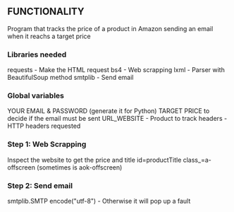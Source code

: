 ## FUNCTIONALITY
Program that tracks the price of a product in Amazon
sending an email when it reachs a target price

### Libraries needed
requests - Make the HTML request
bs4 - Web scrapping
lxml - Parser with BeautifulSoup method
smtplib - Send email

### Global variables
YOUR EMAIL & PASSWORD (generate it for Python)
TARGET PRICE to decide if the email must be sent
URL_WEBSITE - Product to track
headers - HTTP headers requested

### Step 1: Web Scrapping
Inspect the website to get the price and title
id=productTitle
class_=a-offscreen (sometimes is aok-offscreen)

### Step 2: Send email
smtplib.SMTP
encode("utf-8") - Otherwise it will pop up a fault